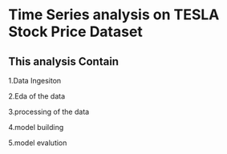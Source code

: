 # Time Series analysis on TESLA Stock Price Dataset
## This analysis Contain

1.Data Ingesiton

2.Eda of the data

3.processing of the data

4.model building

5.model evalution

